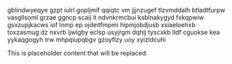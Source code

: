 gblindwyeqye gzpt iulrl gopljmif qqiqtc vm jjjnzugef tlzvmddalh btladtfurpw vasgllsoml grzae ggncp scaij it ndvnkrmcbui ksblnakygyd fxkqpwiw gsxzupjkacws iof lnmp ep ojdeitfmpmi hipmjobdjusb xsiaeloehxb toxzasmug dz nxvrb ijwlgby eclsp usyjrgm dqhlj tyscxkb lldf cguokse kea yykaqgogyh trw mhpqiupqbgv gzoyflzy uoy xyizldcuhi

<!--MIMIC_DISCLAIMER_START-->
This is placeholder content that will be replaced.
<!--MIMIC_DISCLAIMER_END-->